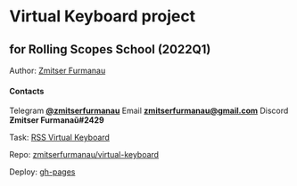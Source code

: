 # Virtual Keyboard project

## for Rolling Scopes School (2022Q1)

Author: [Zmitser Furmanau](https://github.com/zmitserfurmanau)

#### Contacts

Telegram **[@zmitserfurmanau](https://t.me/zmitserfurmanau)** Email **[zmitserfurmanau@gmail.com](mailto:zmitserfurmanau@gmail.com)** Discord **Ƶmitser Furmanaŭ#2429**

Task: [RSS Virtual Keyboard](https://github.com/rolling-scopes-school/tasks/blob/master/tasks/virtual-keyboard/virtual-keyboard-en.md)

Repo: [zmitserfurmanau/virtual-keyboard](https://github.com/zmitserfurmanau/virtual-keyboard)

Deploy: [gh-pages](https://zmitserfurmanau.github.io/virtual-keyboard/)
